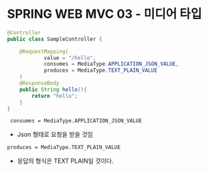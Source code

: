 # SPRING WEB MVC 03 - 미디어 타입

```java
@Controller
public class SampleController {

    @RequestMapping(
            value = "/hello",
            consumes = MediaType.APPLICATION_JSON_VALUE,
            produces = MediaType.TEXT_PLAIN_VALUE
    )
    @ResponseBody
    public String hello(){
        return "hello";
    }
}
```

` consumes = MediaType.APPLICATION_JSON_VALUE`

* Json 형태로 요청을 받을 것임

`produces = MediaType.TEXT_PLAIN_VALUE`

* 응답의 형식은 TEXT PLAIN일 것이다.